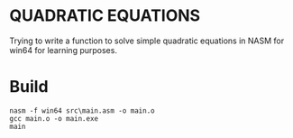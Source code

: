 # QUADRATIC EQUATIONS

Trying to write a function to solve simple quadratic equations in NASM for win64 for learning purposes.

# Build

```
nasm -f win64 src\main.asm -o main.o
gcc main.o -o main.exe
main
```
